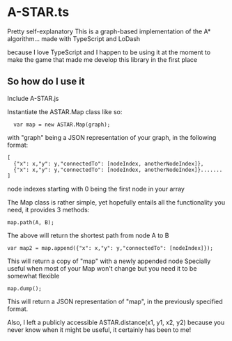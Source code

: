
# A-STAR.ts

Pretty self-explanatory
This is a graph-based implementation of the A* algorithm... made with TypeScript and LoDash

because I love TypeScript and I happen to be using it at the moment to make the game that made me develop this library in the first place


## So how do I use it

Include A-STAR.js

Instantiate the ASTAR.Map class like so:
```
  var map = new ASTAR.Map(graph);
```

with "graph" being a JSON representation of your graph, in the following format:
```
[
  {"x": x,"y": y,"connectedTo": [nodeIndex, anotherNodeIndex]},
  {"x": x,"y": y,"connectedTo": [nodeIndex, anotherNodeIndex]}.......
]
```

node indexes starting with 0 being the first node in your array

The Map class is rather simple, yet hopefully entails all the functionality you need,
it provides 3 methods:

```
map.path(A, B);
```
The above will return the shortest path from node A to B

```
var map2 = map.append({"x": x,"y": y,"connectedTo": [nodeIndex]});
```
This will return a copy of "map" with a newly appended node
Specially useful when most of your Map won't change but you need it to be somewhat flexible

```
map.dump();
```
This will return a JSON representation of "map", in the previously specified format.



Also, I left a publicly accessible ASTAR.distance(x1, y1, x2, y2)
because you never know when it might be useful, it certainly has been to me!
